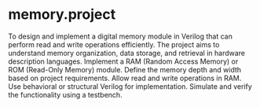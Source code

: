 # memory.project
To design and implement a digital memory module in Verilog that can perform read and write operations efficiently. The project aims to understand memory organization, data storage, and retrieval in hardware description languages.
Implement a RAM (Random Access Memory) or ROM (Read-Only Memory) module.
Define the memory depth and width based on project requirements.
Allow read and write operations in RAM.
Use behavioral or structural Verilog for implementation.
Simulate and verify the functionality using a testbench.
